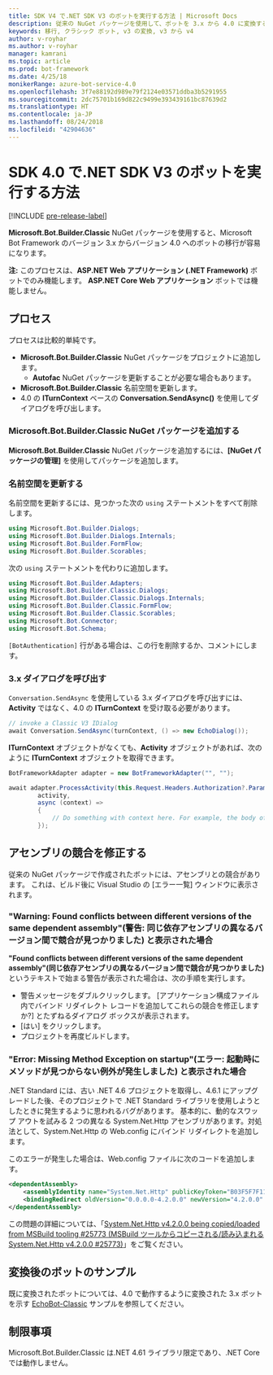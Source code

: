 ```yaml
---
title: SDK V4 で.NET SDK V3 のボットを実行する方法 | Microsoft Docs
description: 従来の NuGet パッケージを使用して、ボットを 3.x から 4.0 に変換する方法について説明します。
keywords: 移行, クラシック ボット, v3 の変換, v3 から v4
author: v-royhar
ms.author: v-royhar
manager: kamrani
ms.topic: article
ms.prod: bot-framework
ms.date: 4/25/18
monikerRange: azure-bot-service-4.0
ms.openlocfilehash: 3f7e88192d989e79f2124e03571ddba3b5291955
ms.sourcegitcommit: 2dc75701b169d822c9499e393439161bc87639d2
ms.translationtype: HT
ms.contentlocale: ja-JP
ms.lasthandoff: 08/24/2018
ms.locfileid: "42904636"
---
```

# <a name="how-to-run-net-sdk-v3-bots-in-sdk-40"></a>SDK 4.0 で.NET SDK V3 のボットを実行する方法

[!INCLUDE [pre-release-label](../includes/pre-release-label.md)]

**Microsoft.Bot.Builder.Classic** NuGet パッケージを使用すると、Microsoft Bot Framework のバージョン 3.x からバージョン 4.0 へのボットの移行が容易になります。

**注:** このプロセスは、**ASP.NET Web アプリケーション (.NET Framework)** ボットでのみ機能します。 **ASP.NET Core Web アプリケーション** ボットでは機能しません。

## <a name="the-process"></a>プロセス

プロセスは比較的単純です。

- **Microsoft.Bot.Builder.Classic** NuGet パッケージをプロジェクトに追加します。
    - **Autofac** NuGet パッケージを更新することが必要な場合もあります。
- **Microsoft.Bot.Builder.Classic** 名前空間を更新します。
- 4.0 の **ITurnContext** ベースの **Conversation.SendAsync()** を使用してダイアログを呼び出します。

### <a name="add-the-microsoftbotbuilderclassic-nuget-package"></a>Microsoft.Bot.Builder.Classic NuGet パッケージを追加する

**Microsoft.Bot.Builder.Classic** NuGet パッケージを追加するには、**[NuGet パッケージの管理]** を使用してパッケージを追加します。

### <a name="update-the-namespaces"></a>名前空間を更新する

名前空間を更新するには、見つかった次の `using` ステートメントをすべて削除します。

```csharp
using Microsoft.Bot.Builder.Dialogs;
using Microsoft.Bot.Builder.Dialogs.Internals;
using Microsoft.Bot.Builder.FormFlow;
using Microsoft.Bot.Builder.Scorables;
```

次の `using` ステートメントを代わりに追加します。

```csharp
using Microsoft.Bot.Builder.Adapters;
using Microsoft.Bot.Builder.Classic.Dialogs;
using Microsoft.Bot.Builder.Classic.Dialogs.Internals;
using Microsoft.Bot.Builder.Classic.FormFlow;
using Microsoft.Bot.Builder.Classic.Scorables;
using Microsoft.Bot.Connector;
using Microsoft.Bot.Schema;
```

`[BotAuthentication]` 行がある場合は、この行を削除するか、コメントにします。

### <a name="invoke-your-3x-dialog"></a>3.x ダイアログを呼び出す

`Conversation.SendAsync` を使用している 3.x ダイアログを呼び出すには、**Activity** ではなく、4.0 の **ITurnContext** を受け取る必要があります。

```csharp
// invoke a Classic V3 IDialog 
await Conversation.SendAsync(turnContext, () => new EchoDialog());
```

**ITurnContext** オブジェクトがなくても、**Activity** オブジェクトがあれば、次のように **ITurnContext** オブジェクトを取得できます。

```csharp
BotFrameworkAdapter adapter = new BotFrameworkAdapter("", "");

await adapter.ProcessActivity(this.Request.Headers.Authorization?.Parameter,
        activity,
        async (context) =>
        {
            // Do something with context here. For example, the body of your Post() method may go here.
        });
```

## <a name="fix-assembly-conflicts"></a>アセンブリの競合を修正する

従来の NuGet パッケージで作成されたボットには、アセンブリとの競合があります。 これは、ビルド後に Visual Studio の [エラー一覧] ウィンドウに表示されます。

### <a name="if-you-see-warning-found-conflicts-between-different-versions-of-the-same-dependent-assembly"></a>"Warning: Found conflicts between different versions of the same dependent assembly"\(警告: 同じ依存アセンブリの異なるバージョン間で競合が見つかりました\) と表示された場合

**"Found conflicts between different versions of the same dependent assembly"\(同じ依存アセンブリの異なるバージョン間で競合が見つかりました\)** というテキストで始まる警告が表示された場合は、次の手順を実行します。

- 警告メッセージをダブルクリックします。 [アプリケーション構成ファイル内でバインド リダイレクト レコードを追加してこれらの競合を修正しますか?] とたずねるダイアログ ボックスが表示されます。
- [はい] をクリックします。
- プロジェクトを再度ビルドします。

### <a name="if-you-see-error-missing-method-exception-on-startup"></a>"Error: Missing Method Exception on startup"\(エラー: 起動時にメソッドが見つからない例外が発生しました\) と表示された場合

.NET Standard には、古い .NET 4.6 プロジェクトを取得し、4.6.1 にアップグレードした後、そのプロジェクトで .NET Standard ライブラリを使用しようとしたときに発生するように思われるバグがあります。 基本的に、動的なスワップ アウトを試みる 2 つの異なる System.Net.Http アセンブリがあります。対処法として、System.Net.Http の Web.config にバインド リダイレクトを追加します。 

このエラーが発生した場合は、Web.config ファイルに次のコードを追加します。

```xml
<dependentAssembly>
    <assemblyIdentity name="System.Net.Http" publicKeyToken="B03F5F7F11D50A3A" culture="neutral" />
    <bindingRedirect oldVersion="0.0.0.0-4.2.0.0" newVersion="4.2.0.0" />
</dependentAssembly>
```

この問題の詳細については、「[System.Net.Http v4.2.0.0 being copied/loaded from MSBuild tooling #25773 (MSBuild ツールからコピーされる/読み込まれる System.Net.Http v4.2.0.0 #25773)](https://github.com/dotnet/corefx/issues/25773)」をご覧ください。

## <a name="sample-of-a-converted-bot"></a>変換後のボットのサンプル

既に変換されたボットについては、4.0 で動作するように変換された 3.x ボットを示す [EchoBot-Classic](https://github.com/Microsoft/botbuilder-dotnet/tree/master/samples/Microsoft.Bot.Samples.EchoBot-Classic) サンプルを参照してください。

## <a name="limitations"></a>制限事項
Microsoft.Bot.Builder.Classic は.NET 4.61 ライブラリ限定であり、.NET Core では動作しません。
